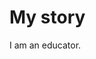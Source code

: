 <!DOCTYPE html>
<html>
<title>About Bill</title>
<body>
<h1>My story</h1>
<p>I am an educator.</p>
</body>
</html>